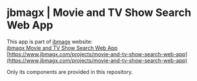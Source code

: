 # jbmagx | Movie and TV Show Search Web App

This app is part of [jbmagx](https://www.jbmagx.com/) website:  
[jbmagx Movie and TV Show Search Web App](https://www.jbmagx.com/projects/movie-and-tv-show-search-web-app)  
[https://www.jbmagx.com/projects/movie-and-tv-show-search-web-app](https://www.jbmagx.com/projects/movie-and-tv-show-search-web-app)

Only its components are provided in this repository.
